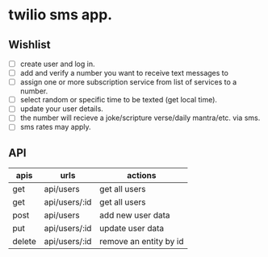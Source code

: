 # twilio sms app.

## Wishlist

- [ ] create user and log in.
- [ ] add and verify a number you want to receive text messages to
- [ ] assign one or more subscription service from list of services to a number.
- [ ] select random or specific time to be texted (get local time).
- [ ] update your user details.
- [ ] the number will recieve a joke/scripture verse/daily mantra/etc. via sms.
- [ ] sms rates may apply.

## API

| apis   | urls          | actions                |
| ------ | ------------- | ---------------------- |
| get    | api/users     | get all users          |
| get    | api/users/:id | get all users          |
| post   | api/users     | add new user data      |
| put    | api/users/:id | update user data       |
| delete | api/users/:id | remove an entity by id |
